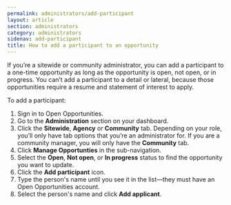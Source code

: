 ```yaml
---
permalink: administrators/add-participant
layout: article
section: administrators
category: administrators
sidenav: add-participant
title: How to add a participant to an opportunity
---
```

If you’re a sitewide or community administrator, you can add a participant to a one-time opportunity as long as the opportunity is open, not open, or in progress.
You can’t add a participant to a detail or lateral, because those opportunities require a resume and statement of interest to apply.

To add a participant:

1.	Sign in to Open Opportunities.
2.	Go to the **Administration** section on your dashboard.
3.	Click the **Sitewide**, **Agency** or **Community** tab. Depending on your role, you’ll only have tab options that you’re an administrator for. If you are a community manager, you will only have the **Community** tab.
4.	Click **Manage Opportunties** in the sub-navigation.
5.	Select the **Open**, **Not open**, or **In progress** status to find the opportunity you want to update.
6.	Click the **Add participant** icon.
7.	Type the person's name until you see it in the list—they must have an Open Opportunities account.
8.	Select the person's name and click **Add applicant**.
